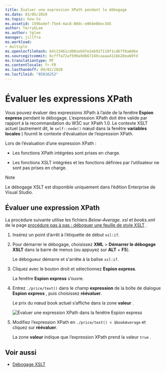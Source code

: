 ```yaml
---
title: Évaluer une expression XPath pendant le débogage
ms.date: 03/05/2019
ms.topic: how-to
ms.assetid: 159ba4ef-75e4-4ac8-80dc-e064e0bec345
author: TerryGLee
ms.author: tglee
manager: jillfra
ms.workload:
- multiple
ms.openlocfilehash: 64113461cd081eb97e2eb927119f1cd67f8a8d6e
ms.sourcegitcommit: 6cfffa72af599a9d667249caaaa411bb28ea69fd
ms.translationtype: MT
ms.contentlocale: fr-FR
ms.lasthandoff: 09/02/2020
ms.locfileid: "85816252"
---
```

# <a name="evaluate-xpath-expressions"></a>Évaluer les expressions XPath

Vous pouvez évaluer des expressions XPath à l’aide de la fenêtre **Espion express** pendant le débogage. L’expression XPath doit être valide par rapport à la recommandation du W3C sur XPath 1.0. Le contexte XSLT actuel (autrement dit, le `self::node()` nœud dans la fenêtre **variables locales** ) fournit le contexte d’évaluation de l’expression XPath.

Lors de l’évaluation d’une expression XPath :

- Les fonctions XPath intégrées sont prises en charge.

- Les fonctions XSLT intégrées et les fonctions définies par l’utilisateur ne sont pas prises en charge.

> [!NOTE]
> Le débogage XSLT est disponible uniquement dans l’édition Enterprise de Visual Studio.

## <a name="evaluate-an-xpath-expression"></a>Évaluer une expression XPath

La procédure suivante utilise les fichiers *Below-Average. xsl* et *books.xml* de la page [procédure pas à pas : déboguer une feuille de style XSLT](../xml-tools/walkthrough-debug-an-xslt-style-sheet.md#sample-files) .

1. Insérez un point d’arrêt à l’étiquette de début `xsl:if`.

2. Pour démarrer le débogage, choisissez **XML**  >  **Démarrer le débogage XSLT** dans la barre de menus (ou appuyez sur **ALT** + **F5**).

   Le débogueur démarre et s'arrête à la balise `xsl:if`.

3. Cliquez avec le bouton droit et sélectionnez **Espion express**.

   La fenêtre **Espion express** s’ouvre.

4. Entrez `./price/text()` dans le champ **expression** de la boîte de dialogue **Espion express** , puis choisissez **réévaluer**.

   Le prix du nœud book actuel s’affiche dans la zone **valeur** .

   ![Évaluer une expression XPath dans la fenêtre Espion express](media/quickwatch-price.png)

5. Modifiez l’expression XPath en `./price/text() < $bookAverage` et cliquez sur **réévaluer**.

   La zone **valeur** indique que l’expression XPath prend la valeur `true` .

## <a name="see-also"></a>Voir aussi

- [Débogage XSLT](../xml-tools/debugging-xslt.md)
